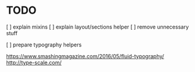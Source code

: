 # TODO

[ ] explain mixins
[ ] explain layout/sections helper
[ ] remove unnecessary stuff

[ ] prepare typography helpers

  https://www.smashingmagazine.com/2016/05/fluid-typography/
  http://type-scale.com/
